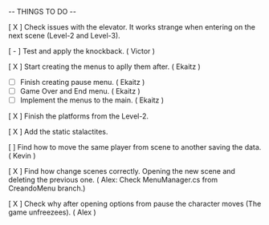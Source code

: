 -- THINGS TO DO --

[ X ] Check issues with the elevator. It works strange when entering on the next scene (Level-2 and Level-3).

[ - ] Test and apply the knockback. ( Victor )

[ X ] Start creating the menus to aplly them after. ( Ekaitz )
  -   [  ] Finish creating pause menu. ( Ekaitz )
  -   [  ] Game Over and End menu. ( Ekaitz )
  -   [  ] Implement the menus to the main. ( Ekaitz )

[ X ] Finish the platforms from the Level-2.

[ X ] Add the static stalactites.

[  ] Find how to move the same player from scene to another saving the data. ( Kevin )

[ X ] Find how change scenes correctly. Opening the new scene and deleting the previous one. ( Alex: Check MenuManager.cs from CreandoMenu branch.)

[ X ] Check why after opening options from pause the character moves (The game unfreezees). ( Alex )
